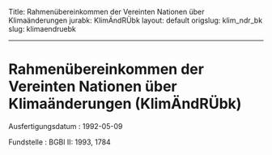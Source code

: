 Title: Rahmenübereinkommen der Vereinten Nationen über Klimaänderungen
jurabk: KlimÄndRÜbk
layout: default
origslug: klim_ndr_bk
slug: klimaendruebk

---

# Rahmenübereinkommen der Vereinten Nationen über Klimaänderungen (KlimÄndRÜbk)

Ausfertigungsdatum
:   1992-05-09

Fundstelle
:   BGBl II: 1993, 1784

